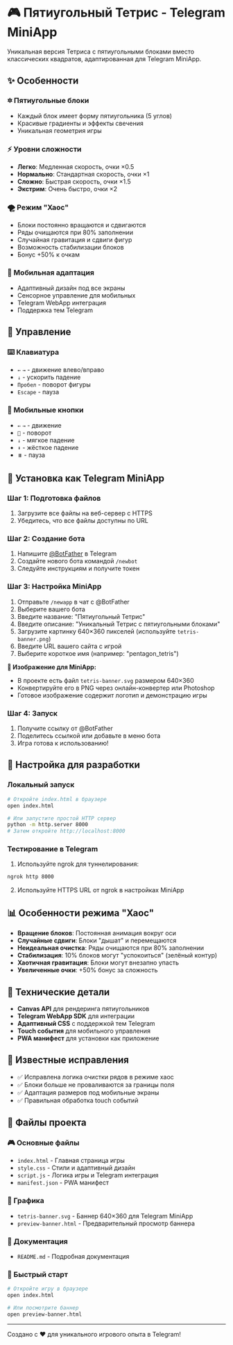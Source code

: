 # 🎮 Пятиугольный Тетрис - Telegram MiniApp

Уникальная версия Тетриса с пятиугольными блоками вместо классических квадратов, адаптированная для Telegram MiniApp.

## ✨ Особенности

### 🔯 Пятиугольные блоки
- Каждый блок имеет форму пятиугольника (5 углов)
- Красивые градиенты и эффекты свечения
- Уникальная геометрия игры

### ⚡ Уровни сложности
- **Легко**: Медленная скорость, очки ×0.5
- **Нормально**: Стандартная скорость, очки ×1
- **Сложно**: Быстрая скорость, очки ×1.5
- **Экстрим**: Очень быстро, очки ×2

### 🌪️ Режим "Хаос"
- Блоки постоянно вращаются и сдвигаются
- Ряды очищаются при 80% заполнении
- Случайная гравитация и сдвиги фигур
- Возможность стабилизации блоков
- Бонус +50% к очкам

### 📱 Мобильная адаптация
- Адаптивный дизайн под все экраны
- Сенсорное управление для мобильных
- Telegram WebApp интеграция
- Поддержка тем Telegram

## 🎯 Управление

### ⌨️ Клавиатура
- `←` `→` - движение влево/вправо
- `↓` - ускорить падение
- `Пробел` - поворот фигуры
- `Escape` - пауза

### 📱 Мобильные кнопки
- `←` `→` - движение
- `🔄` - поворот
- `↓` - мягкое падение
- `⬇️` - жёсткое падение
- `⏸️` - пауза

## 🚀 Установка как Telegram MiniApp

### Шаг 1: Подготовка файлов
1. Загрузите все файлы на веб-сервер с HTTPS
2. Убедитесь, что все файлы доступны по URL

### Шаг 2: Создание бота
1. Напишите [@BotFather](https://t.me/botfather) в Telegram
2. Создайте нового бота командой `/newbot`
3. Следуйте инструкциям и получите токен

### Шаг 3: Настройка MiniApp
1. Отправьте `/newapp` в чат с @BotFather
2. Выберите вашего бота
3. Введите название: "Пятиугольный Тетрис"
4. Введите описание: "Уникальный Тетрис с пятиугольными блоками"
5. Загрузите картинку 640×360 пикселей (используйте `tetris-banner.png`)
6. Введите URL вашего сайта с игрой
7. Выберите короткое имя (например: "pentagon_tetris")

**🎨 Изображение для MiniApp:**
- В проекте есть файл `tetris-banner.svg` размером 640×360
- Конвертируйте его в PNG через онлайн-конвертер или Photoshop
- Готовое изображение содержит логотип и демонстрацию игры

### Шаг 4: Запуск
1. Получите ссылку от @BotFather
2. Поделитесь ссылкой или добавьте в меню бота
3. Игра готова к использованию!

## 🔧 Настройка для разработки

### Локальный запуск
```bash
# Откройте index.html в браузере
open index.html

# Или запустите простой HTTP сервер
python -m http.server 8000
# Затем откройте http://localhost:8000
```

### Тестирование в Telegram
1. Используйте ngrok для туннелирования:
```bash
ngrok http 8000
```
2. Используйте HTTPS URL от ngrok в настройках MiniApp

## 📊 Особенности режима "Хаос"

- **Вращение блоков**: Постоянная анимация вокруг оси
- **Случайные сдвиги**: Блоки "дышат" и перемещаются
- **Неидеальная очистка**: Ряды очищаются при 80% заполнении
- **Стабилизация**: 10% блоков могут "успокоиться" (зелёный контур)
- **Хаотичная гравитация**: Блоки могут внезапно упасть
- **Увеличенные очки**: +50% бонус за сложность

## 🎨 Технические детали

- **Canvas API** для рендеринга пятиугольников
- **Telegram WebApp SDK** для интеграции
- **Адаптивный CSS** с поддержкой тем Telegram
- **Touch события** для мобильного управления
- **PWA манифест** для установки как приложение

## 🐛 Известные исправления

- ✅ Исправлена логика очистки рядов в режиме хаос
- ✅ Блоки больше не проваливаются за границы поля
- ✅ Адаптация размеров под мобильные экраны
- ✅ Правильная обработка touch событий

## 📁 Файлы проекта

### 🎮 Основные файлы
- `index.html` - Главная страница игры
- `style.css` - Стили и адаптивный дизайн
- `script.js` - Логика игры и Telegram интеграция
- `manifest.json` - PWA манифест

### 🎨 Графика
- `tetris-banner.svg` - Баннер 640×360 для Telegram MiniApp
- `preview-banner.html` - Предварительный просмотр баннера

### 📖 Документация
- `README.md` - Подробная документация

### 🚀 Быстрый старт
```bash
# Откройте игру в браузере
open index.html

# Или посмотрите баннер
open preview-banner.html
```

---

Создано с ❤️ для уникального игрового опыта в Telegram!